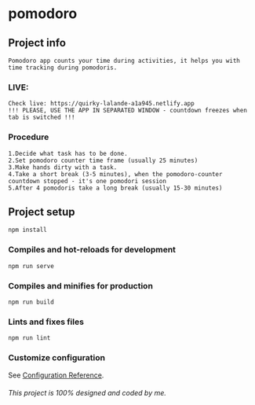 # pomodoro

## Project info

```
Pomodoro app counts your time during activities, it helps you with time tracking during pomodoris.
```

### LIVE:

```
Check live: https://quirky-lalande-a1a945.netlify.app
!!! PLEASE, USE THE APP IN SEPARATED WINDOW - countdown freezes when tab is switched !!!
```

### Procedure

```
1.Decide what task has to be done.
2.Set pomodoro counter time frame (usually 25 minutes)
3.Make hands dirty with a task.
4.Take a short break (3-5 minutes), when the pomodoro-counter countdown stopped - it's one pomodori session
5.After 4 pomodoris take a long break (usually 15-30 minutes)
```

## Project setup

```
npm install
```

### Compiles and hot-reloads for development

```
npm run serve
```

### Compiles and minifies for production

```
npm run build
```

### Lints and fixes files

```
npm run lint
```

### Customize configuration

See [Configuration Reference](https://cli.vuejs.org/config/).

###### This project is 100% designed and coded by me.
